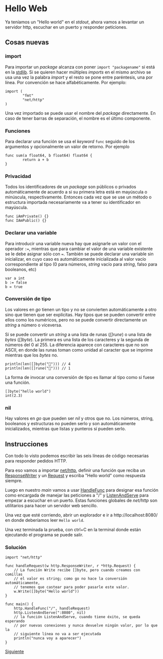 # Hello Web

Ya teníamos un "Hello world" en el _stdout_, ahora vamos a levantar un
servidor http, escuchar en un puerto y responder peticiones.

## Cosas nuevas

### import

Para importar un _package_ alcanza con poner `import "packagename"` si
está en la [stdlib](https://golang.org/pkg/). Si se quieren hacer
múltiples _imports_ en el mismo archivo se usa una vez la palabra
_import_ y el resto se pone entre paréntesis, una por línea. Por
convención se hace alfabéticamente. Por ejemplo:

```golang
import (
        "fmt"
        "net/http"
)
```

Una vez importado se puede usar el nombre del _package_ directamente. En
caso de tener barras de separación, el nombre es el último componente.

### Funciones

Para declarar una función se usa el _keyword_ `func` seguido de los
argumentos y opcionalmente un valor de retorno. Por ejemplo

```golang
func sum(a float64, b float64) float64 {
        return a + b
}
```


### Privacidad

Todos los identificadores de un _package_ son públicos o privados
automáticamente de acuerdo a si su primera letra está en mayúscula o
minúscula, respectivamente. Entonces cada vez que se use un método
o estructura importada necesariamente va a tener su identificador en
mayúscula.

```golang
func iAmPrivate() {}
func IAmPublic() {}
```

### Declarar una variable

Para introducir una variable nueva hay que asignarle un valor con el operador
`:=`, mientras que para cambiar el valor de una variable existente se le
debe asignar sólo con `=`.
También se puede declarar una variable sin inicializar, en cuyo caso es
automáticamente inicializada al valor vacío correspondiente al tipo (0
para números, _string_ vacío para _string_, falso para booleanos, etc)

```golang
var a int
b := false
b = true
```

### Conversión de tipo

Los valores en _go_ tienen un tipo y no se convierten automáticamente a
otro sino que tienen que ser explícitas. Hay tipos que se pueden
convertir entre ellos como los numéricos, pero no se puede convertir
directamente un _string_ a número o viceversa.

Sí se puede convertir un _string_ a una lista de runas (_[]rune_) o una lista
de _bytes_ (_[]byte_). La primera es una lista de los caracteres y la
segunda de números del 0 al 255. La diferencia aparece con caracteres
que no son ASCII, en donde las runas toman como unidad al caracter que
se imprime mientras que los _bytes_ no.

```golang
println(len([]byte("🍑"))) // 4
println(len([]rune("🍑"))) // 1
```

La forma de invocar una conversión de tipo es llamar al tipo como si
fuese una función.

```golang
[]byte("hello world")
int(2.3)
```

### nil

Hay valores en _go_ que pueden ser _nil_ y otros que no. Los números,
string, booleanos y estructuras no pueden serlo y son automáticamente
inicializados, mientras que listas y punteros sí pueden serlo.

## Instrucciones

Con todo lo visto podemos escribir las seis líneas de código
necesarias para responder pedidos HTTP.

Para eso vamos a importar
[net/http](https://golang.org/pkg/net/http/), definir una función que
reciba un
[ResponseWriter](https://golang.org/pkg/net/http/#ResponseWriter) y un
[Request](https://golang.org/pkg/net/http/#Request) y escriba "Hello
world" como respuesta siempre.

Luego en nuestro _main_ vamos a usar
[HandleFunc](https://golang.org/pkg/net/http/#ServeMux.HandleFunc) para
designar esa función como encargada de manejar las peticiones a "/" y
[ListenAndServe](https://golang.org/pkg/net/http/#Server.ListenAndServe)
para empezar a escuchar en un puerto. Estas funciones globales de
_net/http_ son utilitarios para hacer un servidor web sencillo.

Una vez que esté corriendo, abrir un explorador e ir a http://localhost:8080/
en donde deberíamos leer `Hello world`.

Una vez terminada la prueba, con ctrl+C en la terminal donde están ejecutando
el programa se puede salir.

### Solución

```golang
import "net/http"

func handleRequest(w http.ResponseWriter, r *http.Request) {
	// La función Write recibe []byte, pero cuando creamos con comillas
	// el valor es string; como go no hace la conversión automáticamente,
	// tenemos que castear para poder pasarle este valor.
	w.Write([]byte("Hello world"))
}

func main() {
	http.HandleFunc("/", handleRequest)
	http.ListenAndServe(":8080", nil)
	// la función ListenAndServe, cuando tiene éxito, se queda esperando
	// por nuevas conexiones y nunca devuelve ningún valor, por lo que la
	// siguiente línea no va a ser ejecutada
	println("nunca voy a aparecer")
}
```

[Siguiente](../03_HelloErrors)
